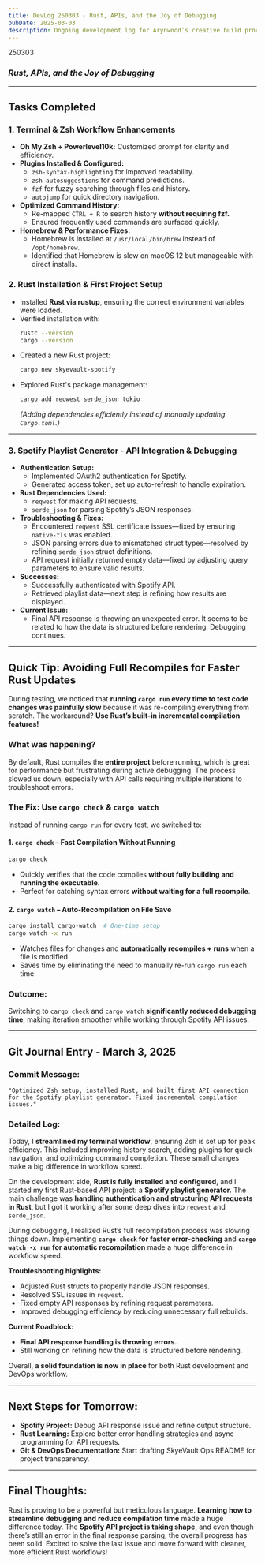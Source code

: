 ```yaml
---
title: DevLog 250303 - Rust, APIs, and the Joy of Debugging
pubDate: 2025-03-03
description: Ongoing development log for Arynwood’s creative build process.
---
```

250303
### *Rust, APIs, and the Joy of Debugging*  

---

## **Tasks Completed**  

### **1. Terminal & Zsh Workflow Enhancements**  
- **Oh My Zsh + Powerlevel10k:** Customized prompt for clarity and efficiency.  
- **Plugins Installed & Configured:**  
  - `zsh-syntax-highlighting` for improved readability.  
  - `zsh-autosuggestions` for command predictions.  
  - `fzf` for fuzzy searching through files and history.  
  - `autojump` for quick directory navigation.  
- **Optimized Command History:**  
  - Re-mapped `CTRL + R` to search history **without requiring fzf.**  
  - Ensured frequently used commands are surfaced quickly.  
- **Homebrew & Performance Fixes:**  
  - Homebrew is installed at `/usr/local/bin/brew` instead of `/opt/homebrew`.  
  - Identified that Homebrew is slow on macOS 12 but manageable with direct installs.  

### **2. Rust Installation & First Project Setup**  
- Installed **Rust via rustup**, ensuring the correct environment variables were loaded.  
- Verified installation with:  
  ```sh
  rustc --version  
  cargo --version  
  ```
- Created a new Rust project:  
  ```sh
  cargo new skyevault-spotify
  ```
- Explored Rust's package management:  
  ```sh
  cargo add reqwest serde_json tokio
  ```
  *(Adding dependencies efficiently instead of manually updating `Cargo.toml`.)*  

---

### **3. Spotify Playlist Generator - API Integration & Debugging**  
- **Authentication Setup:**  
  - Implemented OAuth2 authentication for Spotify.  
  - Generated access token, set up auto-refresh to handle expiration.  
- **Rust Dependencies Used:**  
  - `reqwest` for making API requests.  
  - `serde_json` for parsing Spotify’s JSON responses.  
- **Troubleshooting & Fixes:**  
  - Encountered `reqwest` SSL certificate issues—fixed by ensuring `native-tls` was enabled.  
  - JSON parsing errors due to mismatched struct types—resolved by refining `serde_json` struct definitions.  
  - API request initially returned empty data—fixed by adjusting query parameters to ensure valid results.  
- **Successes:**  
  - Successfully authenticated with Spotify API.  
  - Retrieved playlist data—next step is refining how results are displayed.  
- **Current Issue:**  
  - Final API response is throwing an unexpected error. It seems to be related to how the data is structured before rendering. Debugging continues.  

---

## **Quick Tip: Avoiding Full Recompiles for Faster Rust Updates**  
During testing, we noticed that **running `cargo run` every time to test code changes was painfully slow** because it was re-compiling everything from scratch. The workaround? **Use Rust’s built-in incremental compilation features!**  

### **What was happening?**  
By default, Rust compiles the **entire project** before running, which is great for performance but frustrating during active debugging. The process slowed us down, especially with API calls requiring multiple iterations to troubleshoot errors.  

### **The Fix: Use `cargo check` & `cargo watch`**  
Instead of running `cargo run` for every test, we switched to:  

#### **1. `cargo check` – Fast Compilation Without Running**  
```sh
cargo check
```
- Quickly verifies that the code compiles **without fully building and running the executable**.  
- Perfect for catching syntax errors **without waiting for a full recompile**.  

#### **2. `cargo watch` – Auto-Recompilation on File Save**  
```sh
cargo install cargo-watch  # One-time setup
cargo watch -x run
```
- Watches files for changes and **automatically recompiles + runs** when a file is modified.  
- Saves time by eliminating the need to manually re-run `cargo run` each time.  

### **Outcome:**  
Switching to `cargo check` and `cargo watch` **significantly reduced debugging time**, making iteration smoother while working through Spotify API issues.  

---

## **Git Journal Entry - March 3, 2025**  

### **Commit Message:**  
```
"Optimized Zsh setup, installed Rust, and built first API connection for the Spotify playlist generator. Fixed incremental compilation issues."
```

### **Detailed Log:**  
Today, I **streamlined my terminal workflow**, ensuring Zsh is set up for peak efficiency. This included improving history search, adding plugins for quick navigation, and optimizing command completion. These small changes make a big difference in workflow speed.  

On the development side, **Rust is fully installed and configured**, and I started my first Rust-based API project: a **Spotify playlist generator.** The main challenge was **handling authentication and structuring API requests in Rust**, but I got it working after some deep dives into `reqwest` and `serde_json`.  

During debugging, I realized Rust’s full recompilation process was slowing things down. Implementing **`cargo check` for faster error-checking** and **`cargo watch -x run` for automatic recompilation** made a huge difference in workflow speed.  

**Troubleshooting highlights:**  
- Adjusted Rust structs to properly handle JSON responses.  
- Resolved SSL issues in `reqwest`.  
- Fixed empty API responses by refining request parameters.  
- Improved debugging efficiency by reducing unnecessary full rebuilds.  

**Current Roadblock:**  
- **Final API response handling is throwing errors.**  
- Still working on refining how the data is structured before rendering.  

Overall, **a solid foundation is now in place** for both Rust development and DevOps workflow.  

---

## **Next Steps for Tomorrow:**  
- **Spotify Project:** Debug API response issue and refine output structure.  
- **Rust Learning:** Explore better error handling strategies and async programming for API requests.  
- **Git & DevOps Documentation:** Start drafting SkyeVault Ops README for project transparency.  

---

## **Final Thoughts:**  
Rust is proving to be a powerful but meticulous language. **Learning how to streamline debugging and reduce compilation time** made a huge difference today. The **Spotify API project is taking shape**, and even though there’s still an error in the final response parsing, the overall progress has been solid. Excited to solve the last issue and move forward with cleaner, more efficient Rust workflows!  
